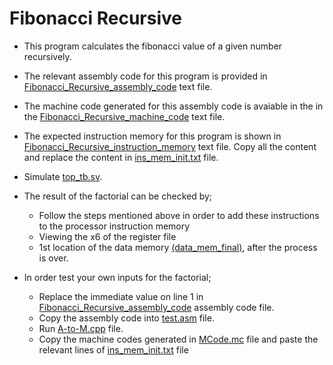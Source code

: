 # Fibonacci Recursive
- This program calculates the fibonacci value of a given number recursively.

- The relevant assembly code for this program is provided in [Fibonacci_Recursive_assembly_code](Fibonacci_Recursive_assembly_code.txt) text file.

- The machine code generated for this assembly code is avaiable in the in the [Fibonacci_Recursive_machine_code](Fibonacci_Recursive_machine_code.txt) text file.

- The expected instruction memory for this program is shown in [Fibonacci_Recursive_instruction_memory](Fibonacci_Recursive_instruction_memory.txt) text file. Copy all the content and replace the content in [ins_mem_init.txt](../../src/ins_mem_init.txt) file.

- Simulate [top_tb.sv](../../testbench/top_tb.sv).

- The result of the factorial can be checked by;

  - Follow the steps mentioned above in order to add these instructions to the processor instruction memory
  - Viewing the x6 of the register file
  - 1st location of the data memory [(data_mem_final)](../../src/data_mem_final.txt), after the process is over.

- In order test your own inputs for the factorial;
  - Replace the immediate value on line 1 in [Fibonacci_Recursive_assembly_code](Fibonacci_Recursive_assembly_code.txt) assembly code file.
  - Copy the assembly code into [test.asm](../test.asm) file.
  - Run [A-to-M.cpp](../A-to-M.cpp) file.
  - Copy the machine codes generated in [MCode.mc](MCode.mc) file and paste the relevant lines of [ins_mem_init.txt](../../src/ins_mem_init.txt) file
